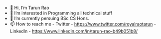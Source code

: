 - 👋 Hi, I’m Tarun Rao
- 👀 I’m interested in Programming all technical stuff
- 🌱 I’m currently persuing BSc CS Hons.
- 📫 How to reach me - Twitter - https://www.twitter.com/royalraotarun
                     - LinkedIn - https://www.linkedin.com/in/tarun-rao-b49b051b8/

<!---
royalraotarun/royalraotarun is a ✨ special ✨ repository because its `README.md` (this file) appears on your GitHub profile.
You can click the Preview link to take a look at your changes.
--->
